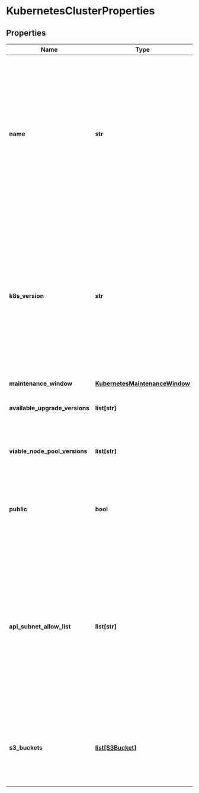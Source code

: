 # KubernetesClusterProperties

## Properties
| Name | Type | Description | Notes |
| ------------ | ------------- | ------------- | ------------- |
| **name** | **str** | A Kubernetes Cluster Name. Valid Kubernetes Cluster name must be 63 characters or less and must be empty or begin and end with an alphanumeric character ([a-z0-9A-Z]) with dashes (-), underscores (_), dots (.), and alphanumerics between. |  |
| **k8s_version** | **str** | The kubernetes version in which a cluster is running. This imposes restrictions on what kubernetes versions can be run in a cluster&#39;s nodepools. Additionally, not all kubernetes versions are viable upgrade targets for all prior versions. | [optional]  |
| **maintenance_window** | [**KubernetesMaintenanceWindow**](KubernetesMaintenanceWindow.md) |  | [optional]  |
| **available_upgrade_versions** | **list[str]** | List of available versions for upgrading the cluster | [optional]  |
| **viable_node_pool_versions** | **list[str]** | List of versions that may be used for node pools under this cluster | [optional]  |
| **public** | **bool** | The indicator if the cluster is public or private. Be aware that setting it to false is currently in beta phase. | [optional] [default to True] |
| **api_subnet_allow_list** | **list[str]** | Access to the K8s API server is restricted to these CIDRs. Cluster-internal traffic is not affected by this restriction. If no allowlist is specified, access is not restricted. If an IP without subnet mask is provided, the default value will be used: 32 for IPv4 and 128 for IPv6. | [optional]  |
| **s3_buckets** | [**list[S3Bucket]**](S3Bucket.md) | List of S3 bucket configured for K8s usage. For now it contains only an S3 bucket used to store K8s API audit logs | [optional]  |


